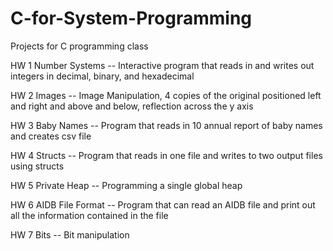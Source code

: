 # C-for-System-Programming
Projects for C programming class 


HW 1 Number Systems
    -- Interactive program that reads in and writes out integers in decimal, binary, and hexadecimal

HW 2 Images
    -- Image Manipulation, 4 copies of the original positioned left and right and above and below, reflection across the y axis

HW 3 Baby Names 
    -- Program that reads in 10 annual report of baby names and creates csv file

HW 4 Structs 
    -- Program that reads in one file and writes to two output files using structs

HW 5 Private Heap
    -- Programming a single global heap

HW 6 AIDB File Format
    -- Program that can read an AIDB file and print out all the information contained in the file

HW 7 Bits
    -- Bit manipulation 

